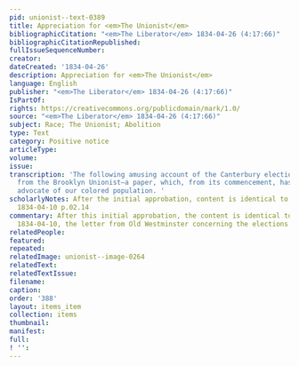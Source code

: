 ```yaml
---
pid: unionist--text-0389
title: Appreciation for <em>The Unionist</em>
bibliographicCitation: "<em>The Liberator</em> 1834-04-26 (4:17:66)"
bibliographicCitationRepublished: 
fullIssueSequenceNumber: 
creator: 
dateCreated: '1834-04-26'
description: Appreciation for <em>The Unionist</em>
language: English
publisher: "<em>The Liberator</em> 1834-04-26 (4:17:66)"
IsPartOf: 
rights: https://creativecommons.org/publicdomain/mark/1.0/
source: "<em>The Liberator</em> 1834-04-26 (4:17:66)"
subject: Race; The Unionist; Abolition
type: Text
category: Positive notice
articleType: 
volume: 
issue: 
transcription: 'The following amusing account of the Canterbury election is copied
  from the Brooklyn Unionist—a paper, which, from its commencement, has been an able
  advocate of our colored population. '
scholarlyNotes: After the initial approbation, content is identical to unionist--text-0314;
  1834-04-10 p.02.14
commentary: After this initial approbation, the content is identical to <em>The Unionist</em>,
  1834-04-10, the letter from Old Westminster concerning the elections
relatedPeople: 
featured: 
repeated: 
relatedImage: unionist--image-0264
relatedText: 
relatedTextIssue: 
filename: 
caption: 
order: '388'
layout: items_item
collection: items
thumbnail: 
manifest: 
full: 
! '': 
---
```

